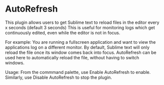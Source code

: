 # AutoRefresh
This plugin allows users to get Sublime text to reload files in the editor every x seconds (default 3 seconds)
This is useful for monitoring logs which get continuously edited, even while the editor is not in focus.

For example: You are running a fullscreen application and want to view the applications log on a different monitor.
By default, Sublime text will only reload the file once its window comes back into focus. 
AutoRefresh can be used here to automatically reload the file, without having to switch windows.

Usage:
From the commmand palette, use Enable AutoRefresh to enable. Similarly, use Disable AutoRefresh to stop the plugin.
